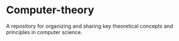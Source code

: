 # Computer-theory
A repository for organizing and sharing key theoretical concepts and principles in computer science.
